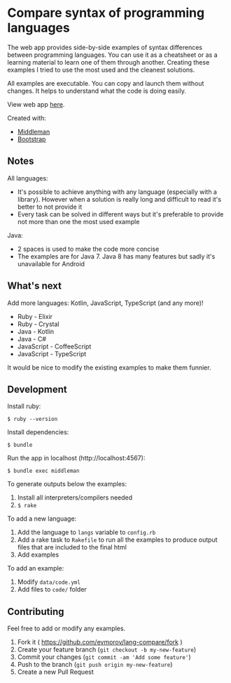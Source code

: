 # Compare syntax of programming languages

The web app provides side-by-side examples of syntax differences between programming languages. You can use it as a cheatsheet or as a learning material to learn one of them through another. Creating these examples I tried to use the most used and the cleanest solutions.

All examples are executable. You can copy and launch them without changes. It helps to understand what the code is doing easily.

View web app [here](http://evmorov.github.io/lang-compare).

Created with:

* [Middleman](https://middlemanapp.com)
* [Bootstrap](http://getbootstrap.com)


## Notes

All languages:

* It's possible to achieve anything with any language (especially with a library). However when a solution is really long and difficult to read it's better to not provide it
* Every task can be solved in different ways but it's preferable to provide not more than one the most used example

Java:

* 2 spaces is used to make the code more concise
* The examples are for Java 7. Java 8 has many features but sadly it's unavailable for Android


## What's next

Add more languages: Kotlin, JavaScript, TypeScript (and any more)!

* Ruby - Elixir
* Ruby - Crystal
* Java - Kotlin
* Java - C#
* JavaScript - CoffeeScript
* JavaScript - TypeScript

It would be nice to modify the existing examples to make them funnier.


## Development

Install ruby:

    $ ruby --version

Install dependencies:

    $ bundle

Run the app in localhost (http://localhost:4567):

    $ bundle exec middleman

To generate outputs below the examples:

1. Install all interpreters/compilers needed
2. `$ rake`

To add a new language:

1. Add the language to `langs` variable to `config.rb`
2. Add a rake task to `Rakefile` to run all the examples to produce output files that are included to the final html
3. Add examples

To add an example:

1. Modify `data/code.yml`
2. Add files to `code/` folder


## Contributing

Feel free to add or modify any examples.

1. Fork it ( https://github.com/evmorov/lang-compare/fork )
2. Create your feature branch (`git checkout -b my-new-feature`)
3. Commit your changes (`git commit -am 'Add some feature'`)
4. Push to the branch (`git push origin my-new-feature`)
5. Create a new Pull Request
